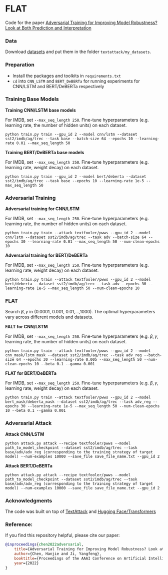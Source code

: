 # FLAT

Code for the paper [Adversarial Training for Improving Model Robustness? Look at Both Prediction and Interpretation](https://www.aaai.org/AAAI22Papers/AAAI-2735.ChenH.pdf)

### Data
Download [datasets](https://drive.google.com/drive/folders/1707n-X__GXdHNGFv1I2j2GLugIEsLj6J?usp=sharing) and put them in the folder `textattack/my_datasets`.

### Preparation
- Install the packages and toolkits in `requirements.txt`
- `cd` into `CNN_LSTM` and `BERT_DeBERTa` for running experiments for CNN/LSTM and BERT/DeBERTa respectively

### Training Base Models

**Training CNN/LSTM base models**

For IMDB, set `--max_seq_length 250`. Fine-tune hyperparameters (e.g. learning rate, the number of hidden units) on each dataset.
```
python train.py train --gpu_id 2 --model cnn/lstm --dataset sst2/imdb/ag/trec --task base --batch-size 64 --epochs 10 --learning-rate 0.01 --max_seq_length 50
```

**Training BERT/DeBERTa base models**

For IMDB, set `--max_seq_length 250`. Fine-tune hyperparameters (e.g. learning rate, weight decay) on each dataset.
```
python train.py train --gpu_id 2 --model bert/deberta --dataset sst2/imdb/ag/trec --task base --epochs 10 --learning-rate 1e-5 --max_seq_length 50
```

### Adversarial Training

**Adversarial training for CNN/LSTM**

For IMDB, set `--max_seq_length 250`. Fine-tune hyperparameters (e.g. learning rate, the number of hidden units) on each dataset.
```
python train.py train --attack textfooler/pwws --gpu_id 2 --model cnn/lstm --dataset sst2/imdb/ag/trec --task adv --batch-size 64 --epochs 30 --learning-rate 0.01 --max_seq_length 50 --num-clean-epochs 10
```

**Adversarial training for BERT/DeBERTa**

For IMDB, set `--max_seq_length 250`. Fine-tune hyperparameters (e.g. learning rate, weight decay) on each dataset.
```
python train.py train --attack textfooler/pwws --gpu_id 2 --model bert/deberta --dataset sst2/imdb/ag/trec --task adv --epochs 30 --learning-rate 1e-5 --max_seq_length 50 --num-clean-epochs 10
```

### FLAT

Search $\beta, \gamma$ in (0.0001, 0.001, 0.01,...,1000). The optimal hyperparameters vary across different models and datasets.

**FALT for CNN/LSTM**

For IMDB, set `--max_seq_length 250`. Fine-tune hyperparameters (e.g. $\beta, \gamma$, learning rate, the number of hidden units) on each dataset.
```
python train.py train --attack textfooler/pwws --gpu_id 2 --model cnn_mask/lstm_mask --dataset sst2/imdb/ag/trec --task adv_reg --batch-size 64 --epochs 30 --learning-rate 0.005 --max_seq_length 50 --num-clean-epochs 10 --beta 0.1 --gamma 0.001
```

**FLAT for BERT/DeBERTa**

For IMDB, set `--max_seq_length 250`. Fine-tune hyperparameters (e.g. $\beta, \gamma$, learning rate, weight decay) on each dataset.
```
python train.py train --attack textfooler/pwws --gpu_id 2 --model bert_mask/deberta_mask --dataset sst2/imdb/ag/trec --task adv_reg --epochs 30 --learning-rate 1e-5 --max_seq_length 50 --num-clean-epochs 10 --beta 0.1 --gamma 0.001
```

### Adversarial Attack

**Attack CNN/LSTM**

```
python attack.py attack --recipe textfooler/pwws --model path_to_model_checkpoint --dataset sst2/imdb/ag/trec --task base/adv/adv_reg (corresponding to the training strategy of target model) --num-examples 10000 --save_file save_file_name.txt --gpu_id 2
```

**Attack BERT/DeBERTa**

```
python attack.py attack --recipe textfooler/pwws --model path_to_model_checkpoint --dataset sst2/imdb/ag/trec --task base/adv/adv_reg (corresponding to the training strategy of target model) --num-examples 10000 --save_file save_file_name.txt --gpu_id 2
```


### Acknowledgments
The code was built on top of [TextAttack](https://github.com/QData/TextAttack) and [Hugging Face/Transformers](https://github.com/huggingface/transformers)

### Reference:
If you find this repository helpful, please cite our paper:
```bibtex
@inproceedings{chen2022adversarial,
    title={Adversarial Training for Improving Model Robustness? Look at Both Prediction and Interpretation},
    author={Chen, Hanjie and Ji, Yangfeng},
    booktitle={Proceedings of the AAAI Conference on Artificial Intelligence},
    year={2022}
}
```
